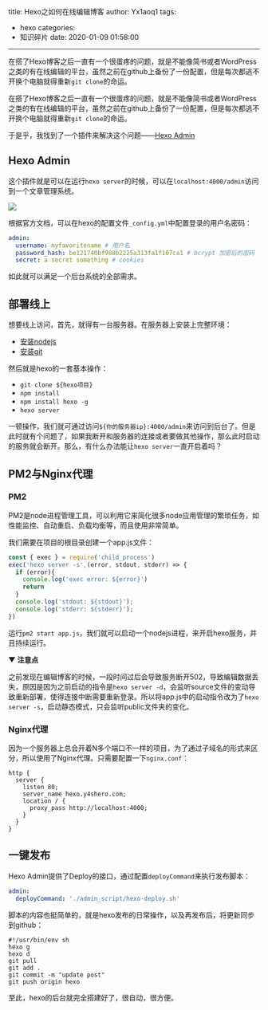 title: Hexo之如何在线编辑博客
author: Yx1aoq1
tags:
  - hexo
categories:
  - 知识碎片
date: 2020-01-09 01:58:00
---
在搭了Hexo博客之后一直有一个很蛋疼的问题，就是不能像简书或者WordPress之类的有在线编辑的平台，虽然之前在github上备份了一份配置，但是每次都逃不开换个电脑就得重新`git clone`的命运。

<!--more-->

在搭了Hexo博客之后一直有一个很蛋疼的问题，就是不能像简书或者WordPress之类的有在线编辑的平台，虽然之前在github上备份了一份配置，但是每次都逃不开换个电脑就得重新`git clone`的命运。

于是乎，我找到了一个插件来解决这个问题——[Hexo Admin](https://github.com/jaredly/hexo-admin)

## Hexo Admin

这个插件就是可以在运行`hexo server`的时候，可以在`localhost:4000/admin`访问到一个文章管理系统。

![](https://github.com/jaredly/hexo-admin/blob/master/docs/pasted-0.png?raw=true)

根据官方文档，可以在hexo的配置文件`_config.yml`中配置登录的用户名密码：
```yml
admin:
  username: myfavoritename # 用户名
  password_hash: be121740bf988b2225a313fa1f107ca1 # bcrypt 加密后的密码
  secret: a secret something # cookies
```

如此就可以满足一个后台系统的全部需求。

## 部署线上

想要线上访问，首先，就得有一台服务器。在服务器上安装上完整环境：

* [安装nodejs](http://liaolongdong.com/2018/11/01/alicloud-node-mongodb.html)
* [安装git](https://git-scm.com/book/zh/v2/%E8%B5%B7%E6%AD%A5-%E5%AE%89%E8%A3%85-Git)

然后就是hexo的一套基本操作：

* `git clone ${hexo项目}`
* `npm install`
* `npm install hexo -g`
* `hexo server`

一顿操作，我们就可通过访问`${你的服务器ip}:4000/admin`来访问到后台了。但是此时就有个问题了，如果我断开和服务器的连接或者要做其他操作，那么此时启动的服务就会断开。那么，有什么办法能让`hexo server`一直开启着吗？

## PM2与Nginx代理

### PM2

PM2是node进程管理工具，可以利用它来简化很多node应用管理的繁琐任务，如性能监控、自动重启、负载均衡等，而且使用非常简单。

我们需要在项目的根目录创建一个app.js文件：

```app.js
const { exec } = require('child_process')
exec('hexo server -s',(error, stdout, stderr) => {
  if (error){
    console.log('exec error: ${error}')
    return
  }
  console.log('stdout: ${stdout}');
  console.log('stderr: ${stderr}');
})
```
运行`pm2 start app.js`，我们就可以启动一个nodejs进程，来开启hexo服务，并且持续运行。

▼ **注意点**

之前发现在编辑博客的时候，一段时间过后会导致服务断开502，导致编辑数据丢失，原因是因为之前启动的指令是`hexo server -d`，会监听source文件的变动导致重新部署，使得连接中断需要重新登录。所以将app.js中的启动指令改为了`hexo server -s`，启动静态模式，只会监听public文件夹的变化。


### Nginx代理

因为一个服务器上总会开着N多个端口不一样的项目，为了通过子域名的形式来区分，所以使用了Nginx代理。只需要配置一下`nginx.conf`：

```
http {
  server {
    listen 80;
    server_name hexo.y4shero.com;
    location / {
      proxy_pass http://localhost:4000;
    }
  }
}
```

## 一键发布

Hexo Admin提供了Deploy的接口，通过配置`deployCommand`来执行发布脚本：

```yml
admin:
  deployCommand: './admin_script/hexo-deploy.sh'
```

脚本的内容也挺简单的，就是hexo发布的日常操作，以及再发布后，将更新同步到github：

```shell
#!/usr/bin/env sh
hexo g
hexo d
git pull
git add .
git commit -m "update post"
git push origin hexo
```

至此，hexo的后台就完全搭建好了，很自动，很方便。